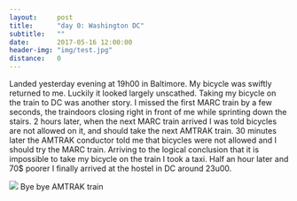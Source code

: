 ```yaml
---
layout:     post
title:      "day 0: Washington DC"
subtitle:   ""
date:       2017-05-16 12:00:00
header-img: "img/test.jpg"
distance:   0
---
```


Landed yesterday evening at 19h00 in Baltimore.
My bicycle was swiftly returned to me.
Luckily it looked largely unscathed.
Taking my bicycle on the train to DC was another story.
I missed the first MARC train by a few seconds, the traindoors closing right in front of me while sprinting down the stairs.
2 hours later, when the next MARC train arrived I was told bicycles are not allowed on it, and should take the next AMTRAK train.
30 minutes later the AMTRAK conductor told me that bicycles were not allowed and I should try the MARC train.
Arriving to the logical conclusion that it is impossible to take my bicycle on the train I took a taxi.
Half an hour later and 70$ poorer I finally arrived at the hostel in DC around 23u00.


<img src="{{ site.baseurl }}/img/IMG_20170515_210415.jpg">
<span class="caption text-muted">Bye bye AMTRAK train</span>
